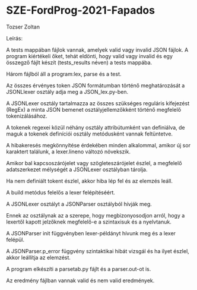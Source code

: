 # SZE-FordProg-2021-Fapados
Tozser Zoltan

Leírás: 

A tests mappában fájlok vannak, amelyek valid vagy invalid JSON fájlok. A program kiértékeli őket, tehát eldönti, hogy valid vagy invalid és egy összegző fájlt készít (tests_results néven) a tests mappába. 

Három fájlból áll a program:lex, parse és a test. 

Az összes érvényes token JSON formátumban történő meghatározását a JSONLlexer osztály adja meg a JSON_lex.py-ben.

A JSONLexer osztály tartalmazza az összes szükséges reguláris kifejezést (RegEx) a minta JSON bemenet osztályjellemzőkként történő megfelelő tokenizálásához. 

A tokenek regexei közül néhány osztály attribútumként van definiálva, de maguk a tokenek definíciói osztály metódusként vannak feltüntetve.

A hibakeresés megkönnyítése érdekében minden alkalommal, amikor új sor karaktert találunk, a lexer.lineno változó növekszik. 

Amikor bal kapcsoszárójelet vagy szögleteszárójelet észlel, a megfelelő adatszerkezet mélységét a JSONLexer osztályban tárolja.

Ha nem definiált tokent észlel, akkor hiba lép fel és az elemzés leáll.

A build metódus felelős a lexer felépítéséért.

A JSONLexer osztályt a JSONParser osztályból hívják meg. 

Ennek az osztálynak az a szerepe, hogy megbizonyosodjon arról, hogy a lexertől kapott jelzőknek megfelelő-e a szintaxisuk és a nyelvtanuk. 

A JSONParser init függvényben lexer-példányt hívunk meg és a lexer felépül. 

A JSONParser.p_error függvény szintaktikai hibát vizsgál és ha ilyet észlel, akkor leállítja az elemzést.

A program elkészíti a parsetab.py fájlt és a parser.out-ot is. 

Az eredmény fájlban vannak valid és nem valid eredmények. 
